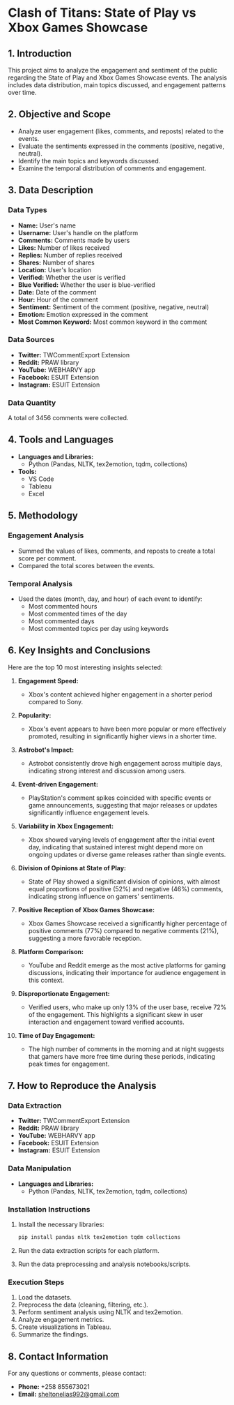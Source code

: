 # Clash of Titans: State of Play vs Xbox Games Showcase

## 1. Introduction
This project aims to analyze the engagement and sentiment of the public regarding the State of Play and Xbox Games Showcase events. The analysis includes data distribution, main topics discussed, and engagement patterns over time.

## 2. Objective and Scope
- Analyze user engagement (likes, comments, and reposts) related to the events.
- Evaluate the sentiments expressed in the comments (positive, negative, neutral).
- Identify the main topics and keywords discussed.
- Examine the temporal distribution of comments and engagement.

## 3. Data Description
### Data Types
- **Name:** User's name
- **Username:** User's handle on the platform
- **Comments:** Comments made by users
- **Likes:** Number of likes received
- **Replies:** Number of replies received
- **Shares:** Number of shares
- **Location:** User's location
- **Verified:** Whether the user is verified
- **Blue Verified:** Whether the user is blue-verified
- **Date:** Date of the comment
- **Hour:** Hour of the comment
- **Sentiment:** Sentiment of the comment (positive, negative, neutral)
- **Emotion:** Emotion expressed in the comment
- **Most Common Keyword:** Most common keyword in the comment

### Data Sources
- **Twitter:** TWCommentExport Extension
- **Reddit:** PRAW library
- **YouTube:** WEBHARVY app
- **Facebook:** ESUIT Extension
- **Instagram:** ESUIT Extension

### Data Quantity
A total of 3456 comments were collected.

## 4. Tools and Languages
- **Languages and Libraries:**
  - Python (Pandas, NLTK, tex2emotion, tqdm, collections)
- **Tools:**
  - VS Code
  - Tableau
  - Excel

## 5. Methodology
### Engagement Analysis
- Summed the values of likes, comments, and reposts to create a total score per comment.
- Compared the total scores between the events.

### Temporal Analysis
- Used the dates (month, day, and hour) of each event to identify:
  - Most commented hours
  - Most commented times of the day
  - Most commented days
  - Most commented topics per day using keywords

## 6. Key Insights and Conclusions
Here are the top 10 most interesting insights selected:

1. **Engagement Speed:**
   - Xbox's content achieved higher engagement in a shorter period compared to Sony.

2. **Popularity:**
   - Xbox's event appears to have been more popular or more effectively promoted, resulting in significantly higher views in a shorter time.

3. **Astrobot's Impact:**
   - Astrobot consistently drove high engagement across multiple days, indicating strong interest and discussion among users.

4. **Event-driven Engagement:**
   - PlayStation's comment spikes coincided with specific events or game announcements, suggesting that major releases or updates significantly influence engagement levels.

5. **Variability in Xbox Engagement:**
   - Xbox showed varying levels of engagement after the initial event day, indicating that sustained interest might depend more on ongoing updates or diverse game releases rather than single events.

6. **Division of Opinions at State of Play:**
   - State of Play showed a significant division of opinions, with almost equal proportions of positive (52%) and negative (46%) comments, indicating strong influence on gamers' sentiments.

7. **Positive Reception of Xbox Games Showcase:**
   - Xbox Games Showcase received a significantly higher percentage of positive comments (77%) compared to negative comments (21%), suggesting a more favorable reception.

8. **Platform Comparison:**
   - YouTube and Reddit emerge as the most active platforms for gaming discussions, indicating their importance for audience engagement in this context.

9. **Disproportionate Engagement:**
   - Verified users, who make up only 13% of the user base, receive 72% of the engagement. This highlights a significant skew in user interaction and engagement toward verified accounts.

10. **Time of Day Engagement:**
    - The high number of comments in the morning and at night suggests that gamers have more free time during these periods, indicating peak times for engagement.

## 7. How to Reproduce the Analysis
### Data Extraction
- **Twitter:** TWCommentExport Extension
- **Reddit:** PRAW library
- **YouTube:** WEBHARVY app
- **Facebook:** ESUIT Extension
- **Instagram:** ESUIT Extension

### Data Manipulation
- **Languages and Libraries:**
  - Python (Pandas, NLTK, tex2emotion, tqdm, collections)

### Installation Instructions
1. Install the necessary libraries:
   ```bash
   pip install pandas nltk tex2emotion tqdm collections
   ```

2. Run the data extraction scripts for each platform.

3. Run the data preprocessing and analysis notebooks/scripts.

### Execution Steps
1. Load the datasets.
2. Preprocess the data (cleaning, filtering, etc.).
3. Perform sentiment analysis using NLTK and tex2emotion.
4. Analyze engagement metrics.
5. Create visualizations in Tableau.
6. Summarize the findings.

## 8. Contact Information
For any questions or comments, please contact:
- **Phone:** +258 855673021
- **Email:** sheltonelias992@gmail.com
